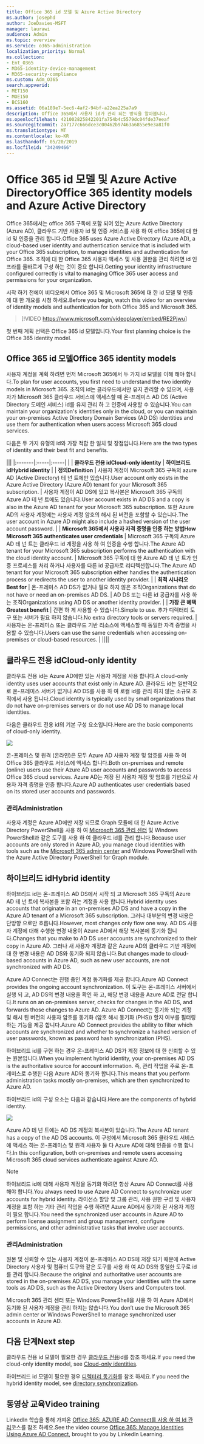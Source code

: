 ```yaml
---
title: Office 365 id 모델 및 Azure Active Directory
ms.author: josephd
author: JoeDavies-MSFT
manager: laurawi
audience: Admin
ms.topic: overview
ms.service: o365-administration
localization_priority: Normal
ms.collection:
- Ent_O365
- M365-identity-device-management
- M365-security-compliance
ms.custom: Adm_O365
search.appverid:
- MET150
- MOE150
- BCS160
ms.assetid: 06a189e7-5ec6-4af2-94bf-a22ea225a7a9
description: Office 365에서 사용자 id가 관리 되는 방식을 알아봅니다.
ms.openlocfilehash: 421002825842201fa754b4c5579dc04fde37eeaf
ms.sourcegitcommit: 2a7177c666dce3c00462b97463a6855e9e3a81f0
ms.translationtype: MT
ms.contentlocale: ko-KR
ms.lasthandoff: 05/20/2019
ms.locfileid: "34249466"
---
```

# <a name="office-365-identity-models-and-azure-active-directory"></a><span data-ttu-id="56ea8-103">Office 365 id 모델 및 Azure Active Directory</span><span class="sxs-lookup"><span data-stu-id="56ea8-103">Office 365 identity models and Azure Active Directory</span></span>

<span data-ttu-id="56ea8-104">Office 365에서는 office 365 구독에 포함 되어 있는 Azure Active Directory (Azure AD), 클라우드 기반 사용자 id 및 인증 서비스를 사용 하 여 office 365에 대 한 id 및 인증을 관리 합니다.</span><span class="sxs-lookup"><span data-stu-id="56ea8-104">Office 365 uses Azure Active Directory (Azure AD), a cloud-based user identity and authentication service that is included with your Office 365 subscription, to manage identities and authentication for Office 365.</span></span> <span data-ttu-id="56ea8-105">조직에 대 한 Office 365 사용자 액세스 및 사용 권한을 관리 하려면 id 인프라를 올바르게 구성 하는 것이 중요 합니다.</span><span class="sxs-lookup"><span data-stu-id="56ea8-105">Getting your identity infrastructure configured correctly is vital to managing Office 365 user access and permissions for your organization.</span></span>

<span data-ttu-id="56ea8-106">시작 하기 전에이 비디오에서 Office 365 및 Microsoft 365에 대 한 id 모델 및 인증에 대 한 개요를 시청 하세요.</span><span class="sxs-lookup"><span data-stu-id="56ea8-106">Before you begin, watch this video for an overview of identity models and authentication for both Office 365 and Microsoft 365.</span></span>

> [!VIDEO https://www.microsoft.com/videoplayer/embed/RE2Pjwu]

<span data-ttu-id="56ea8-107">첫 번째 계획 선택은 Office 365 id 모델입니다.</span><span class="sxs-lookup"><span data-stu-id="56ea8-107">Your first planning choice is the Office 365 identity model.</span></span>

## <a name="office-365-identity-models"></a><span data-ttu-id="56ea8-108">Office 365 id 모델</span><span class="sxs-lookup"><span data-stu-id="56ea8-108">Office 365 identity models</span></span>

<span data-ttu-id="56ea8-109">사용자 계정을 계획 하려면 먼저 Microsoft 365에서 두 가지 id 모델을 이해 해야 합니다.</span><span class="sxs-lookup"><span data-stu-id="56ea8-109">To plan for user accounts, you first need to understand the two identity models in Microsoft 365.</span></span> <span data-ttu-id="56ea8-110">조직의 id는 클라우드에서만 유지 관리할 수 있으며, 사용자가 Microsoft 365 클라우드 서비스에 액세스할 때 온-프레미스 AD DS (Active Directory 도메인 서비스) id를 유지 관리 하 고 인증에 사용할 수 있습니다.</span><span class="sxs-lookup"><span data-stu-id="56ea8-110">You can maintain your organization's identities only in the cloud, or you can maintain your on-premises Active Directory Domain Services (AD DS) identities and use them for authentication when users access Microsoft 365 cloud services.</span></span>  

<span data-ttu-id="56ea8-111">다음은 두 가지 유형의 id와 가장 적합 한 일치 및 장점입니다.</span><span class="sxs-lookup"><span data-stu-id="56ea8-111">Here are the two types of identity and their best fit and benefits.</span></span>

|||
|:-------|:-----|:-----|
|  | <span data-ttu-id="56ea8-112">**클라우드 전용 id**</span><span class="sxs-lookup"><span data-stu-id="56ea8-112">**Cloud-only identity**</span></span> | <span data-ttu-id="56ea8-113">**하이브리드 id**</span><span class="sxs-lookup"><span data-stu-id="56ea8-113">**Hybrid identity**</span></span> |
| <span data-ttu-id="56ea8-114">**정의**</span><span class="sxs-lookup"><span data-stu-id="56ea8-114">**Definition**</span></span> | <span data-ttu-id="56ea8-115">사용자 계정이 Microsoft 365 구독의 azure AD (Active Directory) 테 넌 트에만 있습니다.</span><span class="sxs-lookup"><span data-stu-id="56ea8-115">User account only exists in the Azure Active Directory (Azure AD) tenant for your Microsoft 365 subscription.</span></span> | <span data-ttu-id="56ea8-116">사용자 계정이 AD DS에 있고 복사본은 Microsoft 365 구독의 Azure AD 테 넌 트에도 있습니다.</span><span class="sxs-lookup"><span data-stu-id="56ea8-116">User account exists in AD DS and a copy is also in the Azure AD tenant for your Microsoft 365 subscription.</span></span> <span data-ttu-id="56ea8-117">또한 Azure AD의 사용자 계정에는 사용자 계정 암호의 해시 된 버전을 포함할 수 있습니다.</span><span class="sxs-lookup"><span data-stu-id="56ea8-117">The user account in Azure AD might also include a hashed version of the user account password.</span></span> |
| <span data-ttu-id="56ea8-118">**Microsoft 365에서 사용자 자격 증명을 인증 하는 방법**</span><span class="sxs-lookup"><span data-stu-id="56ea8-118">**How Microsoft 365 authenticates user credentials**</span></span> | <span data-ttu-id="56ea8-119">Microsoft 365 구독의 Azure AD 테 넌 트는 클라우드 id 계정을 사용 하 여 인증을 수행 합니다.</span><span class="sxs-lookup"><span data-stu-id="56ea8-119">The Azure AD tenant for your Microsoft 365 subscription performs the authentication with the cloud identity account.</span></span> | <span data-ttu-id="56ea8-120">Microsoft 365 구독에 대 한 Azure AD 테 넌 트가 인증 프로세스를 처리 하거나 사용자를 다른 id 공급자로 리디렉션합니다.</span><span class="sxs-lookup"><span data-stu-id="56ea8-120">The Azure AD tenant for your Microsoft 365 subscription either handles the authentication process or redirects the user to another identity provider.</span></span> |
| <span data-ttu-id="56ea8-121">**최적 시나리오**</span><span class="sxs-lookup"><span data-stu-id="56ea8-121">**Best for**</span></span> | <span data-ttu-id="56ea8-122">온-프레미스 AD DS가 없거나 필요 하지 않은 조직</span><span class="sxs-lookup"><span data-stu-id="56ea8-122">Organizations that do not have or need an on-premises AD DS.</span></span> | <span data-ttu-id="56ea8-123">AD DS 또는 다른 id 공급자를 사용 하는 조직</span><span class="sxs-lookup"><span data-stu-id="56ea8-123">Organizations using AD DS or another identity provider.</span></span> |
| <span data-ttu-id="56ea8-124">**가장 큰 혜택**</span><span class="sxs-lookup"><span data-stu-id="56ea8-124">**Greatest benefit**</span></span> | <span data-ttu-id="56ea8-125">간편 하 게 사용할 수 있습니다.</span><span class="sxs-lookup"><span data-stu-id="56ea8-125">Simple to use.</span></span> <span data-ttu-id="56ea8-126">추가 디렉터리 도구 또는 서버가 필요 하지 않습니다.</span><span class="sxs-lookup"><span data-stu-id="56ea8-126">No extra directory tools or servers required.</span></span> | <span data-ttu-id="56ea8-127">사용자는 온-프레미스 또는 클라우드 기반 리소스에 액세스할 때 동일한 자격 증명을 사용할 수 있습니다.</span><span class="sxs-lookup"><span data-stu-id="56ea8-127">Users can use the same credentials when accessing on-premises or cloud-based resources.</span></span> |
||||

## <a name="cloud-only-identity"></a><span data-ttu-id="56ea8-128">클라우드 전용 id</span><span class="sxs-lookup"><span data-stu-id="56ea8-128">Cloud-only identity</span></span>

<span data-ttu-id="56ea8-129">클라우드 전용 id는 Azure AD에만 있는 사용자 계정을 사용 합니다.</span><span class="sxs-lookup"><span data-stu-id="56ea8-129">A cloud-only identity uses user accounts that exist only in Azure AD.</span></span> <span data-ttu-id="56ea8-130">클라우드 id는 일반적으로 온-프레미스 서버가 없거나 AD DS를 사용 하 여 로컬 id를 관리 하지 않는 소규모 조직에서 사용 됩니다.</span><span class="sxs-lookup"><span data-stu-id="56ea8-130">Cloud identity is typically used by small organizations that do not have on-premises servers or do not use AD DS to manage local identities.</span></span> 

<span data-ttu-id="56ea8-131">다음은 클라우드 전용 id의 기본 구성 요소입니다.</span><span class="sxs-lookup"><span data-stu-id="56ea8-131">Here are the basic components of cloud-only identity.</span></span>
 
![](./media/about-office-365-identity/cloud-only-identity.png)

<span data-ttu-id="56ea8-132">온-프레미스 및 원격 (온라인)은 모두 Azure AD 사용자 계정 및 암호를 사용 하 여 Office 365 클라우드 서비스에 액세스 합니다.</span><span class="sxs-lookup"><span data-stu-id="56ea8-132">Both on-premises and remote (online) users use their Azure AD user accounts and passwords to access Office 365 cloud services.</span></span> <span data-ttu-id="56ea8-133">Azure AD는 저장 된 사용자 계정 및 암호를 기반으로 사용자 자격 증명을 인증 합니다.</span><span class="sxs-lookup"><span data-stu-id="56ea8-133">Azure AD authenticates user credentials based on its stored user accounts and passwords.</span></span>

### <a name="administration"></a><span data-ttu-id="56ea8-134">관리</span><span class="sxs-lookup"><span data-stu-id="56ea8-134">Administration</span></span>
<span data-ttu-id="56ea8-135">사용자 계정은 Azure AD에만 저장 되므로 Graph 모듈에 대 한 Azure Active Directory PowerShell을 사용 하 여 [Microsoft 365 관리 센터](https://admin.microsoft.com) 및 Windows PowerShell과 같은 도구를 사용 하 여 클라우드 id를 관리 합니다.</span><span class="sxs-lookup"><span data-stu-id="56ea8-135">Because user accounts are only stored in Azure AD, you manage cloud identities with tools such as the [Microsoft 365 admin center](https://admin.microsoft.com) and Windows PowerShell with the Azure Active Directory PowerShell for Graph module.</span></span> 

## <a name="hybrid-identity"></a><span data-ttu-id="56ea8-136">하이브리드 id</span><span class="sxs-lookup"><span data-stu-id="56ea8-136">Hybrid identity</span></span>

<span data-ttu-id="56ea8-137">하이브리드 id는 온-프레미스 AD DS에서 시작 되 고 Microsoft 365 구독의 Azure AD 테 넌 트에 복사본을 포함 하는 계정을 사용 합니다.</span><span class="sxs-lookup"><span data-stu-id="56ea8-137">Hybrid identity uses accounts that originate in an on-premises AD DS and have a copy in the Azure AD tenant of a Microsoft 365 subscription.</span></span> <span data-ttu-id="56ea8-138">그러나 대부분의 변경 내용은 단방향 으로만 흐릅니다.</span><span class="sxs-lookup"><span data-stu-id="56ea8-138">However, most changes only flow one way.</span></span> <span data-ttu-id="56ea8-139">AD DS 사용자 계정에 대해 수행한 변경 내용이 Azure AD에서 해당 복사본에 동기화 됩니다.</span><span class="sxs-lookup"><span data-stu-id="56ea8-139">Changes that you make to AD DS user accounts are synchronized to their copy in Azure AD.</span></span> <span data-ttu-id="56ea8-140">그러나 새 사용자 계정과 같은 Azure AD의 클라우드 기반 계정에 대 한 변경 내용은 AD DS와 동기화 되지 않습니다.</span><span class="sxs-lookup"><span data-stu-id="56ea8-140">But changes made to cloud-based accounts in Azure AD, such as new user accounts, are not synchronized with AD DS.</span></span>

<span data-ttu-id="56ea8-141">Azure AD Connect는 진행 중인 계정 동기화를 제공 합니다.</span><span class="sxs-lookup"><span data-stu-id="56ea8-141">Azure AD Connect provides the ongoing account synchronization.</span></span> <span data-ttu-id="56ea8-142">이 도구는 온-프레미스 서버에서 실행 되 고, AD DS의 변경 내용을 확인 하 고, 해당 변경 내용을 Azure AD로 전달 합니다.</span><span class="sxs-lookup"><span data-stu-id="56ea8-142">It runs on an on-premises server, checks for changes in the AD DS, and forwards those changes to Azure AD.</span></span> <span data-ttu-id="56ea8-143">Azure AD Connect는 동기화 되는 계정 및 해시 된 버전의 사용자 암호를 동기화 (암호 해시 동기화 (PHS)) 할지 여부를 필터링 하는 기능을 제공 합니다.</span><span class="sxs-lookup"><span data-stu-id="56ea8-143">Azure AD Connect provides the ability to filter which accounts are synchronized and whether to synchronize a hashed version of user passwords, known as password hash synchronization (PHS).</span></span>

<span data-ttu-id="56ea8-144">하이브리드 id를 구현 하는 경우 온-프레미스 AD DS가 계정 정보에 대 한 신뢰할 수 있는 원본입니다.</span><span class="sxs-lookup"><span data-stu-id="56ea8-144">When you implement hybrid identity, your on-premises AD DS is the authoritative source for account information.</span></span> <span data-ttu-id="56ea8-145">즉, 관리 작업을 주로 온-프레미스로 수행한 다음 Azure AD와 동기화 합니다.</span><span class="sxs-lookup"><span data-stu-id="56ea8-145">This means that you perform administration tasks mostly on-premises, which are then synchronized to Azure AD.</span></span> 

<span data-ttu-id="56ea8-146">하이브리드 id의 구성 요소는 다음과 같습니다.</span><span class="sxs-lookup"><span data-stu-id="56ea8-146">Here are the components of hybrid identity.</span></span>

![](./media/about-office-365-identity/hybrid-identity.png)

<span data-ttu-id="56ea8-147">Azure AD 테 넌 트에는 AD DS 계정의 복사본이 있습니다.</span><span class="sxs-lookup"><span data-stu-id="56ea8-147">The Azure AD tenant has a copy of the AD DS accounts.</span></span> <span data-ttu-id="56ea8-148">이 구성에서 Microsoft 365 클라우드 서비스에 액세스 하는 온-프레미스 및 원격 사용자 둘 다 Azure AD에 대해 인증을 수행 합니다.</span><span class="sxs-lookup"><span data-stu-id="56ea8-148">In this configuration, both on-premises and remote users accessing Microsoft 365 cloud services authenticate against Azure AD.</span></span>

>[!Note]
><span data-ttu-id="56ea8-149">하이브리드 id에 대해 사용자 계정을 동기화 하려면 항상 Azure AD Connect를 사용 해야 합니다.</span><span class="sxs-lookup"><span data-stu-id="56ea8-149">You always need to use Azure AD Connect to synchronize user accounts for hybrid identity.</span></span> <span data-ttu-id="56ea8-150">라이선스 할당 및 그룹 관리, 사용 권한 구성 및 사용자 계정을 포함 하는 기타 관리 작업을 수행 하려면 Azure AD에서 동기화 된 사용자 계정이 필요 합니다.</span><span class="sxs-lookup"><span data-stu-id="56ea8-150">You need the synchronized user accounts in Azure AD to perform license assignment and group management, configure permissions, and other administrative tasks that involve user accounts.</span></span>
>

### <a name="administration"></a><span data-ttu-id="56ea8-151">관리</span><span class="sxs-lookup"><span data-stu-id="56ea8-151">Administration</span></span>

<span data-ttu-id="56ea8-152">원본 및 신뢰할 수 있는 사용자 계정이 온-프레미스 AD DS에 저장 되기 때문에 Active Directory 사용자 및 컴퓨터 도구와 같은 도구를 사용 하 여 AD DS와 동일한 도구로 id를 관리 합니다.</span><span class="sxs-lookup"><span data-stu-id="56ea8-152">Because the original and authoritative user accounts are stored in the on-premises AD DS, you manage your identities with the same tools as AD DS, such as the Active Directory Users and Computers tool.</span></span> 

<span data-ttu-id="56ea8-153">Microsoft 365 관리 센터 또는 Windows PowerShell을 사용 하 여 Azure AD에서 동기화 된 사용자 계정을 관리 하지는 않습니다.</span><span class="sxs-lookup"><span data-stu-id="56ea8-153">You don’t use the Microsoft 365 admin center or Windows PowerShell to manage synchronized user accounts in Azure AD.</span></span>

## <a name="next-step"></a><span data-ttu-id="56ea8-154">다음 단계</span><span class="sxs-lookup"><span data-stu-id="56ea8-154">Next step</span></span>

<span data-ttu-id="56ea8-155">클라우드 전용 id 모델이 필요한 경우 [클라우드 전용](cloud-only-identities.md)id를 참조 하세요.</span><span class="sxs-lookup"><span data-stu-id="56ea8-155">If you need the cloud-only identity model, see [Cloud-only identities](cloud-only-identities.md).</span></span>

<span data-ttu-id="56ea8-156">하이브리드 id 모델이 필요한 경우 [디렉터리 동기화](plan-for-directory-synchronization.md)를 참조 하세요.</span><span class="sxs-lookup"><span data-stu-id="56ea8-156">If you need the hybrid identity model, see [directory synchronization](plan-for-directory-synchronization.md).</span></span>
  

## <a name="video-training"></a><span data-ttu-id="56ea8-157">동영상 교육</span><span class="sxs-lookup"><span data-stu-id="56ea8-157">Video training</span></span>

<span data-ttu-id="56ea8-158">LinkedIn 학습을 통해 가져온 [Office 365: AZURE AD Connect를 사용 하 여 Id 관리](https://support.office.com/article/90991a1d-c0ab-479a-b413-35c9706f6fed.aspx)코스를 참조 하세요.</span><span class="sxs-lookup"><span data-stu-id="56ea8-158">See the video course [Office 365: Manage Identities Using Azure AD Connect](https://support.office.com/article/90991a1d-c0ab-479a-b413-35c9706f6fed.aspx), brought to you by LinkedIn Learning.</span></span>
